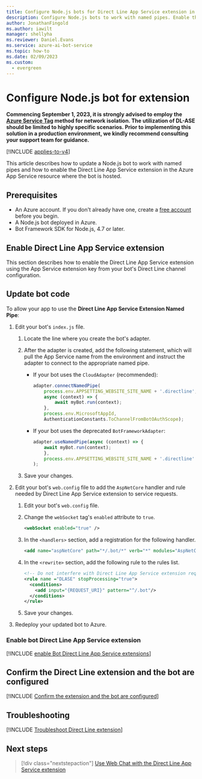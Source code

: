 ```yaml
---
title: Configure Node.js bots for Direct Line App Service extension in the Bot Framework SDK
description: Configure Node.js bots to work with named pipes. Enable the Direct Line App Service extension and configure bots to use the extension.
author: JonathanFingold
ms.author: iawilt
manager: shellyha
ms.reviewer: Daniel.Evans
ms.service: azure-ai-bot-service
ms.topic: how-to
ms.date: 02/09/2023
ms.custom:
  - evergreen
---
```


# Configure Node.js bot for extension

**Commencing September 1, 2023, it is strongly advised to employ the [Azure Service Tag](/azure/virtual-network/service-tags-overview#available-service-tags) method for network isolation. The utilization of DL-ASE should be limited to highly specific scenarios. Prior to implementing this solution in a production environment, we kindly recommend consulting your support team for guidance.**

[!INCLUDE [applies-to-v4](includes/applies-to-v4-current.md)]

This article describes how to update a Node.js bot to work with named pipes and how to enable the Direct Line App Service extension in the Azure App Service resource where the bot is hosted.

## Prerequisites

- An Azure account. If you don't already have one, create a [free account](https://azure.microsoft.com/free/?WT.mc_id=A261C142F) before you begin.
- A Node.js bot deployed in Azure.
- Bot Framework SDK for Node.js, 4.7 or later.

## Enable Direct Line App Service extension

This section describes how to enable the Direct Line App Service extension using the App Service extension key from your bot's Direct Line channel configuration.

## Update bot code

To allow your app to use the **Direct Line App Service Extension Named Pipe**:

1. Edit your bot's `index.js` file.
   1. Locate the line where you create the bot's adapter.
   1. After the adapter is created, add the following statement, which will pull the App Service name from the environment and instruct the adapter to connect to the appropriate named pipe.

      - If your bot uses the `CloudAdapter` (recommended):

        ```javascript
        adapter.connectNamedPipe(
            process.env.APPSETTING_WEBSITE_SITE_NAME + '.directline',
            async (context) => {
                await myBot.run(context);
            },
            process.env.MicrosoftAppId,
            AuthenticationConstants.ToChannelFromBotOAuthScope);
        ```

      - If your bot uses the deprecated `BotFrameworkAdapter`:

        ```javascript
        adapter.useNamedPipe(async (context) => {
            await myBot.run(context);
            },
            process.env.APPSETTING_WEBSITE_SITE_NAME + '.directline'
        );
        ```

   1. Save your changes.

1. Edit your bot's `web.config` file to add the `AspNetCore` handler and rule needed by Direct Line App Service extension to service requests.

   1. Edit your bot's `web.config` file.
   1. Change the `webSocket` tag's `enabled` attribute to `true`.

      ```xml
      <webSocket enabled="true" />
      ```

   1. In the `<handlers>` section, add a registration for the following handler.

      ```xml
      <add name="aspNetCore" path="*/.bot/*" verb="*" modules="AspNetCoreModule" resourceType="Unspecified" />
      ```

   1. In the `<rewrite>` section, add the following rule to the rules list.

      ```xml
      <!-- Do not interfere with Direct Line App Service extension requests. (This rule should be as high in the rules section as possible to avoid conflicts.) -->
      <rule name ="DLASE" stopProcessing="true">
        <conditions>
          <add input="{REQUEST_URI}" pattern="^/.bot"/>
        </conditions>
      </rule>
      ```

   1. Save your changes.

1. Redeploy your updated bot to Azure.

### Enable bot Direct Line App Service extension

[!INCLUDE [enable Bot Direct Line App Service extensions](includes/directline-enable-dl-asp.md)]

## Confirm the Direct Line extension and the bot are configured

[!INCLUDE [Confirm the extension and the bot are configured](includes/directline-confirm-extension-bot-config.md)]

## Troubleshooting

[!INCLUDE [Troubleshoot Direct Line extension](includes/directline-troubleshoot.md)]

## Next steps

> [!div class="nextstepaction"]
> [Use Web Chat with the Direct Line App Service extension](./bot-service-channel-directline-extension-webchat-client.md)
